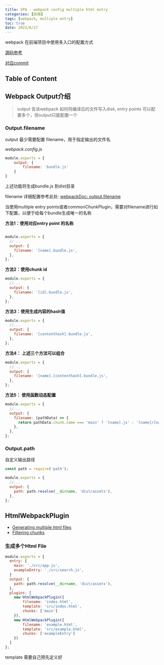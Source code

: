 ```yaml
---
title: SPA - webpack config multiple html entry 
categories: [前端]
tags: [webpack, multiple entry]
toc: true
date: 2022/6/17
---
```



webpack 在前端项目中使用多入口的配置方式

<!-- more -->

[源码参考](https://github.com/shancw96/webpack-cli-by-hand/blob/master/webpack.config.js)

[对应commit](https://github.com/shancw96/webpack-cli-by-hand/commit/2d046726ef28ce904980dbc14e39c21fe0f6162a)

## Table of Content

## Webpack Output介绍

> output 告诉webpack 如何将编译后的文件写入disk, entry points 可以配置多个，但output只能配置一个

### Output.filename

output 最少需要配置 filename，用于指定输出的文件名

*webpack.config.js*

```js
module.exports = {
    output: {
        filename: 'bundle.js'
    }
}
```

上述功能将生成bundle.js 到dist目录

filename 详细配置参考此处: [webpackDoc: output.filename](https://webpack.js.org/configuration/output/#outputfilename)

当使用multiple entry points或者commonChunkPlugin，需要对filename进行如下配置，以便于给每个bundle生成唯一的名称



**方法1：使用对应entry point 的名称**

```js

module.exports = {
  //...
  output: {
    filename: '[name].bundle.js',
  },
};
```

**方法2：使用chunk id**

```js
module.exports = {
  //...
  output: {
    filename: '[id].bundle.js',
  },
};
```

**方法3：使用生成内容的hash值**

```javascript
module.exports = {
  //...
  output: {
    filename: '[contenthash].bundle.js',
  },
};
```

**方法4： 上述三个方法可以组合**

```javascript
module.exports = {
  //...
  output: {
    filename: '[name].[contenthash].bundle.js',
  },
};
```

**方法5： 使用函数动态配置**

```js
module.exports = {
  //...
  output: {
    filename: (pathData) => {
      return pathData.chunk.name === 'main' ? '[name].js' : '[name]/[name].js';
    },
  },
};
```



### Output.path

自定义输出路径

```js
const path = require('path');

module.exports = {
  //...
  output: {
    path: path.resolve(__dirname, 'dist/assets'),
  },
};
```



## HtmlWebpackPlugin

- [Generating multiple html files](https://github.com/ampedandwired/html-webpack-plugin#generating-multiple-html-files)
- [Filtering chunks](https://github.com/ampedandwired/html-webpack-plugin#filtering-chunks)

### 生成多个Html File

```js
module.exports = {
  entry: {
    main: './src/app.js',
    exampleEntry: './src/search.js',
  }
  output: {
    path: path.resolve(__dirname, 'dist/assets'),
  },
  plugins: [
  	new HtmlWebpackPlugin({
    	filename: 'index.html',
    	template: 'src/index.html',
    	chunks: ['main']
  	}),
  	new HtmlWebpackPlugin({
    	filename: 'example.html',
    	template: 'src/example.html',
    	chunks: ['exampleEntry']
  	})
  ]
};
```

template 需要自己预先定义好

